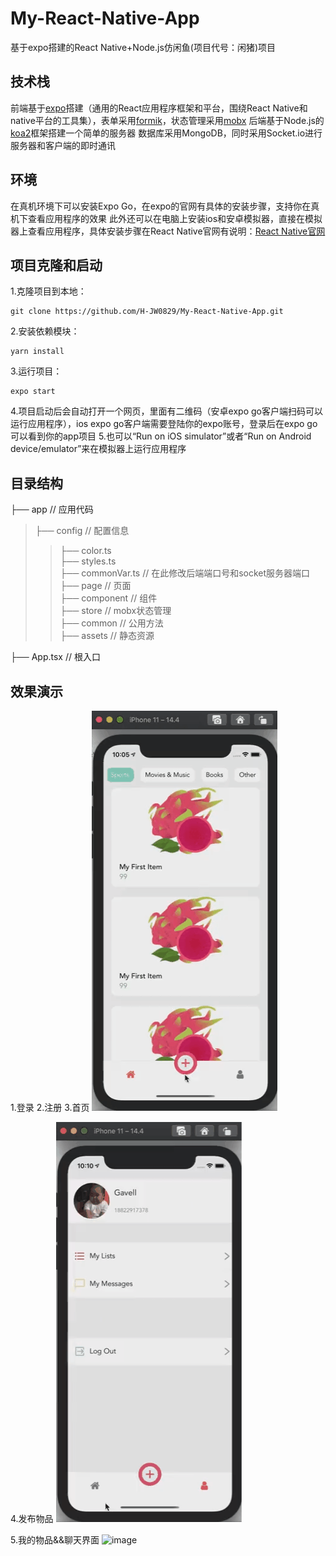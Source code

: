 # My-React-Native-App
基于expo搭建的React Native+Node.js仿闲鱼(项目代号：闲猪)项目

## 技术栈
前端基于[expo](https://docs.expo.io/)搭建（通用的React应用程序框架和平台，围绕React Native和native平台的工具集），表单采用[formik](https://formik.org/)，状态管理采用[mobx](https://cn.mobx.js.org/)
后端基于Node.js的[koa2](https://koa.bootcss.com/)框架搭建一个简单的服务器
数据库采用MongoDB，同时采用Socket.io进行服务器和客户端的即时通讯

## 环境
在真机环境下可以安装Expo Go，在expo的官网有具体的安装步骤，支持你在真机下查看应用程序的效果
此外还可以在电脑上安装ios和安卓模拟器，直接在模拟器上查看应用程序，具体安装步骤在React Native官网有说明：[React Native官网](https://www.react-native.cn/docs/environment-setup)

## 项目克隆和启动
1.克隆项目到本地：
```
git clone https://github.com/H-JW0829/My-React-Native-App.git
```
2.安装依赖模块：
```
yarn install
```
3.运行项目：
```
expo start
```
4.项目启动后会自动打开一个网页，里面有二维码（安卓expo go客户端扫码可以运行应用程序），ios expo go客户端需要登陆你的expo账号，登录后在expo go可以看到你的app项目
5.也可以“Run on iOS simulator”或者“Run on Android device/emulator”来在模拟器上运行应用程序

## 目录结构
├── app                         // 应用代码  
>├── config                  // 配置信息  
>>├── color.ts  
>>├── styles.ts   
>>├── commonVar.ts          // 在此修改后端端口号和socket服务器端口   
>├── page                    // 页面  
>├── component               // 组件  
>├── store                   // mobx状态管理   
>├── common                  // 公用方法  
>├── assets                  // 静态资源  

├── App.tsx                     // 根入口  

## 效果演示
1.登录
2.注册
3.首页
![image](https://github.com/H-JW0829/My-React-Native-App/blob/master/assets/gif/1.gif)

4.发布物品
![image](https://github.com/H-JW0829/My-React-Native-App/blob/master/assets/gif/2.gif)

5.我的物品&&聊天界面
![image](https://github.com/H-JW0829/My-React-Native-App/blob/master/assets/gif/3.gif)



